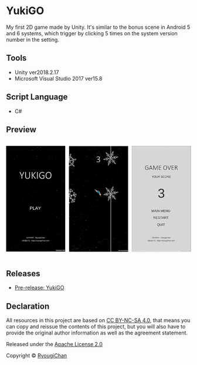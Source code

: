 # YukiGO

My first 2D game made by Unity. It's similar to the bonus scene in Android 5 and 6 systems, which trigger by clicking 5 times on the system version number in the setting.

## Tools

- Unity ver2018.2.17
- Microsoft Visual Studio 2017 ver15.8

## Script Language

- C#

## Preview

![Preview](build/dev-build-preview.png)

## Releases

- [Pre-release: YukiGO](https://github.com/RyougiChan/YukiGO/releases)

## Declaration

All resources in this project are based on [CC BY-NC-SA 4.0](https://creativecommons.org/licenses/by-nc-sa/4.0/), that means you can copy and reissue the contents of this project, but you will also have to provide the original author information as well as the agreement statement.

Released under the [Apache License 2.0](LICENSE)

Copyright © [RyougiChan](https://github.com/RyougiChan)